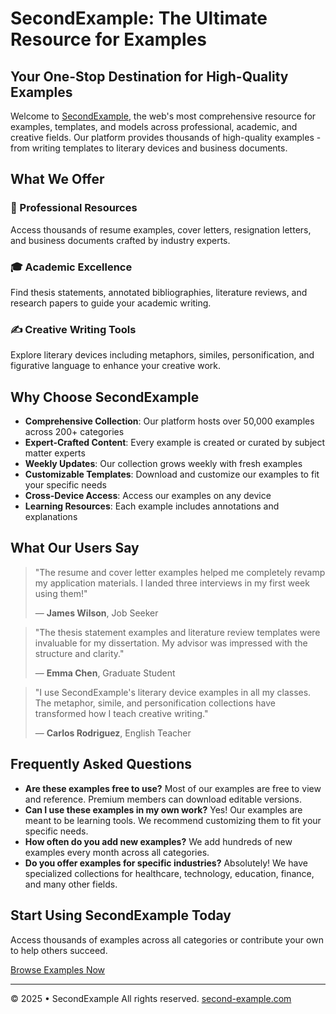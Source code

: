 # SecondExample: The Ultimate Resource for Examples

## Your One-Stop Destination for High-Quality Examples

Welcome to [SecondExample](https://second-example.com), the web's most comprehensive resource for examples, templates, and models across professional, academic, and creative fields. Our platform provides thousands of high-quality examples - from writing templates to literary devices and business documents.

## What We Offer

### 📄 Professional Resources
Access thousands of resume examples, cover letters, resignation letters, and business documents crafted by industry experts.

### 🎓 Academic Excellence
Find thesis statements, annotated bibliographies, literature reviews, and research papers to guide your academic writing.

### ✍️ Creative Writing Tools
Explore literary devices including metaphors, similes, personification, and figurative language to enhance your creative work.

## Why Choose SecondExample

- **Comprehensive Collection**: Our platform hosts over 50,000 examples across 200+ categories
- **Expert-Crafted Content**: Every example is created or curated by subject matter experts
- **Weekly Updates**: Our collection grows weekly with fresh examples
- **Customizable Templates**: Download and customize our examples to fit your specific needs
- **Cross-Device Access**: Access our examples on any device
- **Learning Resources**: Each example includes annotations and explanations

## What Our Users Say

> "The resume and cover letter examples helped me completely revamp my application materials. I landed three interviews in my first week using them!"
> 
> — **James Wilson**, Job Seeker

> "The thesis statement examples and literature review templates were invaluable for my dissertation. My advisor was impressed with the structure and clarity."
> 
> — **Emma Chen**, Graduate Student

> "I use SecondExample's literary device examples in all my classes. The metaphor, simile, and personification collections have transformed how I teach creative writing."
> 
> — **Carlos Rodriguez**, English Teacher

## Frequently Asked Questions

- **Are these examples free to use?** Most of our examples are free to view and reference. Premium members can download editable versions.
- **Can I use these examples in my own work?** Yes! Our examples are meant to be learning tools. We recommend customizing them to fit your specific needs.
- **How often do you add new examples?** We add hundreds of new examples every month across all categories.
- **Do you offer examples for specific industries?** Absolutely! We have specialized collections for healthcare, technology, education, finance, and many other fields.

## Start Using SecondExample Today

Access thousands of examples across all categories or contribute your own to help others succeed.

[Browse Examples Now](https://second-example.com/usecases)

---

© 2025 • SecondExample All rights reserved. [second-example.com](https://second-example.com)
